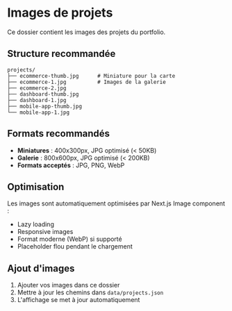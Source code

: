 # Images de projets

Ce dossier contient les images des projets du portfolio.

## Structure recommandée

```
projects/
├── ecommerce-thumb.jpg      # Miniature pour la carte
├── ecommerce-1.jpg          # Images de la galerie
├── ecommerce-2.jpg
├── dashboard-thumb.jpg
├── dashboard-1.jpg
├── mobile-app-thumb.jpg
└── mobile-app-1.jpg
```

## Formats recommandés

- **Miniatures** : 400x300px, JPG optimisé (< 50KB)
- **Galerie** : 800x600px, JPG optimisé (< 200KB)
- **Formats acceptés** : JPG, PNG, WebP

## Optimisation

Les images sont automatiquement optimisées par Next.js Image component :

- Lazy loading
- Responsive images
- Format moderne (WebP) si supporté
- Placeholder flou pendant le chargement

## Ajout d'images

1. Ajouter vos images dans ce dossier
2. Mettre à jour les chemins dans `data/projects.json`
3. L'affichage se met à jour automatiquement
